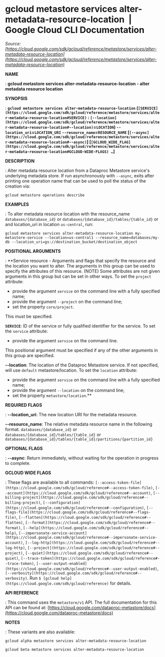 # gcloud metastore services alter-metadata-resource-location  |  Google Cloud CLI Documentation

*Source: [https://cloud.google.com/sdk/gcloud/reference/metastore/services/alter-metadata-resource-location](https://cloud.google.com/sdk/gcloud/reference/metastore/services/alter-metadata-resource-location)*

**NAME**

: **gcloud metastore services alter-metadata-resource-location - alter metadata resource location**

**SYNOPSIS**

: **`gcloud metastore services alter-metadata-resource-location` (`[SERVICE](https://cloud.google.com/sdk/gcloud/reference/metastore/services/alter-metadata-resource-location#SERVICE)` : `[--location](https://cloud.google.com/sdk/gcloud/reference/metastore/services/alter-metadata-resource-location#--location)`=`LOCATION`) `--location_uri`=`LOCATION_URI` `--resource_name`=`RESOURCE_NAME` [`[--async](https://cloud.google.com/sdk/gcloud/reference/metastore/services/alter-metadata-resource-location#--async)`] [`[GCLOUD_WIDE_FLAG](https://cloud.google.com/sdk/gcloud/reference/metastore/services/alter-metadata-resource-location#GCLOUD-WIDE-FLAGS) …`]**

**DESCRIPTION**

: Alter metadata resource location from a Dataproc Metastore service's underlying
metadata store.
If run asynchronously with `--async`, exits after printing one
operation name that can be used to poll the status of the creation via:

```
gcloud metastore operations describe
```

**EXAMPLES**

: To alter metadata resource location with the resource_name
`databases/{database_id}` or
`databases/{database_id}/tables/{table_id}` or and location_uri in
location `us-central`, run:

```
gcloud metastore services alter-metadata-resource-location my-metastore-service --location=us-central1 --resource_name=databases/my-db --location_uri=gs://destination_bucket/destination_object
```

**POSITIONAL ARGUMENTS**

: **Service resource - Arguments and flags that specify the resource and the
location you want to alter. The arguments in this group can be used to specify
the attributes of this resource. (NOTE) Some attributes are not given arguments
in this group but can be set in other ways.
To set the `project` attribute:

- provide the argument `service` on the command line with a fully
specified name;
- provide the argument `--project` on the command line;
- set the property `core/project`.

This must be specified.

**`SERVICE`**:
ID of the service or fully qualified identifier for the service.
To set the `service` attribute:

- provide the argument `service` on the command line.

This positional argument must be specified if any of the other arguments in this
group are specified.

**--location**:
The location of the Dataproc Metastore service.
If not specified, will use `default` metastore/location.
To set the `location` attribute:

- provide the argument `service` on the command line with a fully
specified name;
- provide the argument `--location` on the command line;
- set the property `metastore/location`.**

**REQUIRED FLAGS**

: **--location_uri**:
The new location URI for the metadata resource.

**--resource_name**:
The relative metadata resource name in the following format.
`databases/{database_id}` or
`databases/{database_id}/tables/{table_id}` or
`databases/{database_id}/tables/{table_id}/partitions/{partition_id}`

**OPTIONAL FLAGS**

: **--async**:
Return immediately, without waiting for the operation in progress to complete.

**GCLOUD WIDE FLAGS**

: These flags are available to all commands: `[--access-token-file](https://cloud.google.com/sdk/gcloud/reference#--access-token-file)`,
`[--account](https://cloud.google.com/sdk/gcloud/reference#--account)`, `[--billing-project](https://cloud.google.com/sdk/gcloud/reference#--billing-project)`,
`[--configuration](https://cloud.google.com/sdk/gcloud/reference#--configuration)`,
`[--flags-file](https://cloud.google.com/sdk/gcloud/reference#--flags-file)`,
`[--flatten](https://cloud.google.com/sdk/gcloud/reference#--flatten)`, `[--format](https://cloud.google.com/sdk/gcloud/reference#--format)`, `[--help](https://cloud.google.com/sdk/gcloud/reference#--help)`, `[--impersonate-service-account](https://cloud.google.com/sdk/gcloud/reference#--impersonate-service-account)`,
`[--log-http](https://cloud.google.com/sdk/gcloud/reference#--log-http)`,
`[--project](https://cloud.google.com/sdk/gcloud/reference#--project)`, `[--quiet](https://cloud.google.com/sdk/gcloud/reference#--quiet)`, `[--trace-token](https://cloud.google.com/sdk/gcloud/reference#--trace-token)`, `[--user-output-enabled](https://cloud.google.com/sdk/gcloud/reference#--user-output-enabled)`,
`[--verbosity](https://cloud.google.com/sdk/gcloud/reference#--verbosity)`.
Run `$ [gcloud help](https://cloud.google.com/sdk/gcloud/reference)` for details.

**API REFERENCE**

: This command uses the `metastore/v1` API. The full documentation for
this API can be found at: [https://cloud.google.com/dataproc-metastore/docs](https://cloud.google.com/dataproc-metastore/docs)

**NOTES**

: These variants are also available:

```
gcloud alpha metastore services alter-metadata-resource-location
```

```
gcloud beta metastore services alter-metadata-resource-location
```